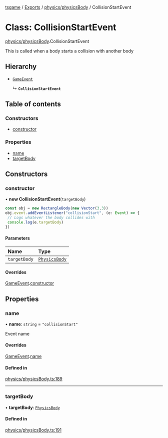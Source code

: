 [tsgame](../README.md) / [Exports](../modules.md) / [physics/physicsBody](../modules/physics_physicsBody.md) / CollisionStartEvent

# Class: CollisionStartEvent

[physics/physicsBody](../modules/physics_physicsBody.md).CollisionStartEvent

This is called when a body starts a collision with another
body

## Hierarchy

- [`GameEvent`](engine_event.GameEvent.md)

  ↳ **`CollisionStartEvent`**

## Table of contents

### Constructors

- [constructor](physics_physicsBody.CollisionStartEvent.md#constructor)

### Properties

- [name](physics_physicsBody.CollisionStartEvent.md#name)
- [targetBody](physics_physicsBody.CollisionStartEvent.md#targetbody)

## Constructors

### constructor

• **new CollisionStartEvent**(`targetBody`)

```typescript
const obj = new RectangleBody(new Vector(3,3))
obj.event.addEventListener("collisionStart", (e: Event) => {
 // Logs whatever the body collides with
 console.log(e.targetBody)
})
```

#### Parameters

| Name | Type |
| :------ | :------ |
| `targetBody` | [`PhysicsBody`](physics_physicsBody.PhysicsBody.md) |

#### Overrides

[GameEvent](engine_event.GameEvent.md).[constructor](engine_event.GameEvent.md#constructor)

## Properties

### name

• **name**: `string` = `"collisionStart"`

Event name

#### Overrides

[GameEvent](engine_event.GameEvent.md).[name](engine_event.GameEvent.md#name)

#### Defined in

[physics/physicsBody.ts:189](https://github.com/ashleycheung/tsgame/blob/f970211/src/physics/physicsBody.ts#L189)

___

### targetBody

• **targetBody**: [`PhysicsBody`](physics_physicsBody.PhysicsBody.md)

#### Defined in

[physics/physicsBody.ts:191](https://github.com/ashleycheung/tsgame/blob/f970211/src/physics/physicsBody.ts#L191)
